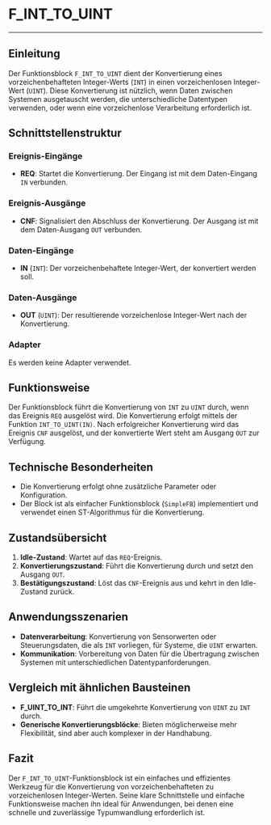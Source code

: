 # F_INT_TO_UINT

* * * * * * * * * *
## Einleitung
Der Funktionsblock `F_INT_TO_UINT` dient der Konvertierung eines vorzeichenbehafteten Integer-Werts (`INT`) in einen vorzeichenlosen Integer-Wert (`UINT`). Diese Konvertierung ist nützlich, wenn Daten zwischen Systemen ausgetauscht werden, die unterschiedliche Datentypen verwenden, oder wenn eine vorzeichenlose Verarbeitung erforderlich ist.

## Schnittstellenstruktur

### **Ereignis-Eingänge**
- **REQ**: Startet die Konvertierung. Der Eingang ist mit dem Daten-Eingang `IN` verbunden.

### **Ereignis-Ausgänge**
- **CNF**: Signalisiert den Abschluss der Konvertierung. Der Ausgang ist mit dem Daten-Ausgang `OUT` verbunden.

### **Daten-Eingänge**
- **IN** (`INT`): Der vorzeichenbehaftete Integer-Wert, der konvertiert werden soll.

### **Daten-Ausgänge**
- **OUT** (`UINT`): Der resultierende vorzeichenlose Integer-Wert nach der Konvertierung.

### **Adapter**
Es werden keine Adapter verwendet.

## Funktionsweise
Der Funktionsblock führt die Konvertierung von `INT` zu `UINT` durch, wenn das Ereignis `REQ` ausgelöst wird. Die Konvertierung erfolgt mittels der Funktion `INT_TO_UINT(IN)`. Nach erfolgreicher Konvertierung wird das Ereignis `CNF` ausgelöst, und der konvertierte Wert steht am Ausgang `OUT` zur Verfügung.

## Technische Besonderheiten
- Die Konvertierung erfolgt ohne zusätzliche Parameter oder Konfiguration.
- Der Block ist als einfacher Funktionsblock (`SimpleFB`) implementiert und verwendet einen ST-Algorithmus für die Konvertierung.

## Zustandsübersicht
1. **Idle-Zustand**: Wartet auf das `REQ`-Ereignis.
2. **Konvertierungszustand**: Führt die Konvertierung durch und setzt den Ausgang `OUT`.
3. **Bestätigungszustand**: Löst das `CNF`-Ereignis aus und kehrt in den Idle-Zustand zurück.

## Anwendungsszenarien
- **Datenverarbeitung**: Konvertierung von Sensorwerten oder Steuerungsdaten, die als `INT` vorliegen, für Systeme, die `UINT` erwarten.
- **Kommunikation**: Vorbereitung von Daten für die Übertragung zwischen Systemen mit unterschiedlichen Datentypanforderungen.

## Vergleich mit ähnlichen Bausteinen
- **F_UINT_TO_INT**: Führt die umgekehrte Konvertierung von `UINT` zu `INT` durch.
- **Generische Konvertierungsblöcke**: Bieten möglicherweise mehr Flexibilität, sind aber auch komplexer in der Handhabung.

## Fazit
Der `F_INT_TO_UINT`-Funktionsblock ist ein einfaches und effizientes Werkzeug für die Konvertierung von vorzeichenbehafteten zu vorzeichenlosen Integer-Werten. Seine klare Schnittstelle und einfache Funktionsweise machen ihn ideal für Anwendungen, bei denen eine schnelle und zuverlässige Typumwandlung erforderlich ist.